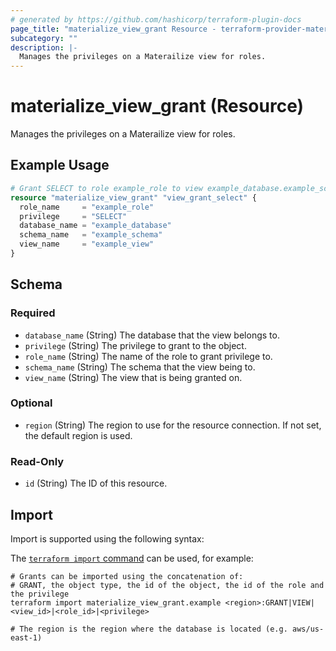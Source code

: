 ```yaml
---
# generated by https://github.com/hashicorp/terraform-plugin-docs
page_title: "materialize_view_grant Resource - terraform-provider-materialize"
subcategory: ""
description: |-
  Manages the privileges on a Materailize view for roles.
---
```


# materialize_view_grant (Resource)

Manages the privileges on a Materailize view for roles.

## Example Usage

```terraform
# Grant SELECT to role example_role to view example_database.example_schema.example_view
resource "materialize_view_grant" "view_grant_select" {
  role_name     = "example_role"
  privilege     = "SELECT"
  database_name = "example_database"
  schema_name   = "example_schema"
  view_name     = "example_view"
}
```

<!-- schema generated by tfplugindocs -->
## Schema

### Required

- `database_name` (String) The database that the view belongs to.
- `privilege` (String) The privilege to grant to the object.
- `role_name` (String) The name of the role to grant privilege to.
- `schema_name` (String) The schema that the view being to.
- `view_name` (String) The view that is being granted on.

### Optional

- `region` (String) The region to use for the resource connection. If not set, the default region is used.

### Read-Only

- `id` (String) The ID of this resource.

## Import

Import is supported using the following syntax:

The [`terraform import` command](https://developer.hashicorp.com/terraform/cli/commands/import) can be used, for example:

```shell
# Grants can be imported using the concatenation of:
# GRANT, the object type, the id of the object, the id of the role and the privilege
terraform import materialize_view_grant.example <region>:GRANT|VIEW|<view_id>|<role_id>|<privilege>

# The region is the region where the database is located (e.g. aws/us-east-1)
```

